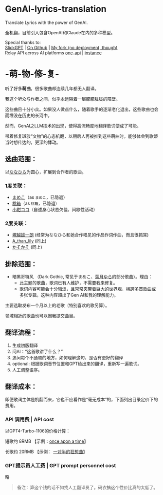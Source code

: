 # GenAI-lyrics-translation
Translate Lyrics with the power of GenAI.

全机翻，目前引入包含OpenAI和Claude在内的多种模型。

Special thanks to:  
[SlickGPT](https://slickgpt.vercel.app/) | [On Github](https://github.com/ShipBit/slickgpt) | [My fork (no deployment, though)](https://github.com/xmoiduts/slick-zy-gpt)  
Relay API across AI platforms [one-api](https://github.com/songquanpeng/one-api) | [instance](https://www.gptapi.us/)

-萌-物-修-复-
======

听了好多**萌曲**，很多歌曲却连续几年都无人翻译。

我这个听众与作者之间，似乎永远隔着一层朦朦胧胧的障壁。

这些曲目十分小众。如果没人做点什么，随着歌手的逐渐老化退出，这些歌曲也会而埋没在历史的长河中。

然而，GenAI之LLM技术的出现，使得高流畅度地翻译歌词便成了可能。

带着修复斑驳“文物”的心态机翻，以期后人再被推到这些萌曲时，能够体会到歌姬当时想传达的，更深的悸动。

选曲范围：
------

以[ななひら](https://twitter.com/nanahira)为圆心，扩展到合作者的歌曲。

### 1度关联：
- [まめこ](https://twitter.com/munimuni_mameko)（as `まめこ`，已隐退）
- [桃箱](https://twitter.com/momobakobako)（as `桃箱`，已隐退）
- [小紺ココ](https://twitter.com/KokoroNet)（自述身心状态欠佳，间歇性活动）

### 2度关联：
- [塚越雄一朗](https://twitter.com/Tsukagoshi) (经常为ななひら和她合作唱见的作品作词作曲，而且很抓耳)
- [A_than_lily](https://twitter.com/AthanLily) (同上)
- [かそかそ](https://twitter.com/kasokaso1234) (同上)

排除范围：
------
- 暗黑哥特风 （Dark Gothic, 常见于まめこ、[葉月ゆら](https://twitter.com/yura_hatuki)的部分歌曲）。理由：
    - 此主题的歌曲，歌词已有人维护，不需要我来修复。
    - 歌词内容可能会十分晦涩，且常常夹带着巨大的世界观，横跨多首歌曲或多张专辑。这种内容超出了Gen AI和我的理解能力。

主要选取发布一个月以上的老歌（特别喜欢的歌另算）。

领域相近的歌曲也可以圈我提交曲目。

翻译流程：
------
1. 生成初版翻译
2. 问AI：“这首歌讲了什么？”
3. 追问每个不通顺的地方，如何理解这句，是否有更好的翻译
4. optional: 根据歌词音节位置和GPT给出来的翻译，重新写一遍歌词。
5. 人工调整语序。

翻译成本：
------
即便歌词主体是机翻而来，它也不应看作是“毫无成本”的，下面列出目录定价下的费用。
### API 调用费 | API cost
以GPT4-Turbo-1106的价格计算：

短歌约 8RMB 【示例：[once apon a time](https://www.youtube.com/watch?v=3jp0iPMVzt4&t=1528s)】

长歌约 20RMB 【示例： [一对半的狂想曲](https://www.youtube.com/watch?v=bl3sskT42CI)】

### GPT提示员人工费 | GPT prompt personnel cost
略

> 备注：算这个钱的话不如找人工翻译员了。码农搞这个性价比真的太低了。